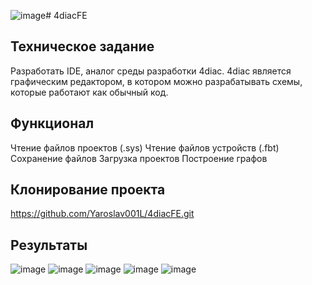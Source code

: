 ![image](https://github.com/user-attachments/assets/818436e1-d001-4eab-8406-9710a98a353b)# 4diacFE
## Техническое задание
Разработать IDE, аналог среды разработки 4diac.
4diac является графическим редактором, в котором можно разрабатывать схемы, которые работают как обычный код.

## Функционал

Чтение файлов проектов (.sys)
Чтение файлов устройств (.fbt)
Сохранение файлов
Загрузка проектов
Построение графов

## Клонирование проекта

https://github.com/Yaroslav001L/4diacFE.git

## Результаты
![image](https://github.com/user-attachments/assets/ca0bf45b-913b-4b97-a964-8a22512b3e07)
![image](https://github.com/user-attachments/assets/4c0324a2-b7ee-4bb9-9be8-1cb7811b6865)
![image](https://github.com/user-attachments/assets/46ff1df7-03b9-4295-b301-5bc69879bbb7)
![image](https://github.com/user-attachments/assets/6d066cff-b59a-4ccb-9824-401389c7b7a0)
![image](https://github.com/user-attachments/assets/d4470609-0bb7-49e0-9efa-2dfd57bce093)









